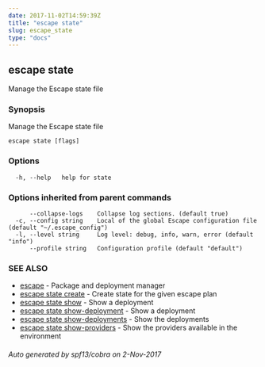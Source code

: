 ```yaml
---
date: 2017-11-02T14:59:39Z
title: "escape state"
slug: escape_state
type: "docs"
---
```

## escape state

Manage the Escape state file

### Synopsis


Manage the Escape state file

```
escape state [flags]
```

### Options

```
  -h, --help   help for state
```

### Options inherited from parent commands

```
      --collapse-logs    Collapse log sections. (default true)
  -c, --config string    Local of the global Escape configuration file (default "~/.escape_config")
  -l, --level string     Log level: debug, info, warn, error (default "info")
      --profile string   Configuration profile (default "default")
```

### SEE ALSO
* [escape](../escape/)	 - Package and deployment manager
* [escape state create](../escape_state_create/)	 - Create state for the given escape plan
* [escape state show](../escape_state_show/)	 - Show a deployment
* [escape state show-deployment](../escape_state_show-deployment/)	 - Show a deployment
* [escape state show-deployments](../escape_state_show-deployments/)	 - Show the deployments
* [escape state show-providers](../escape_state_show-providers/)	 - Show the providers available in the environment

###### Auto generated by spf13/cobra on 2-Nov-2017
